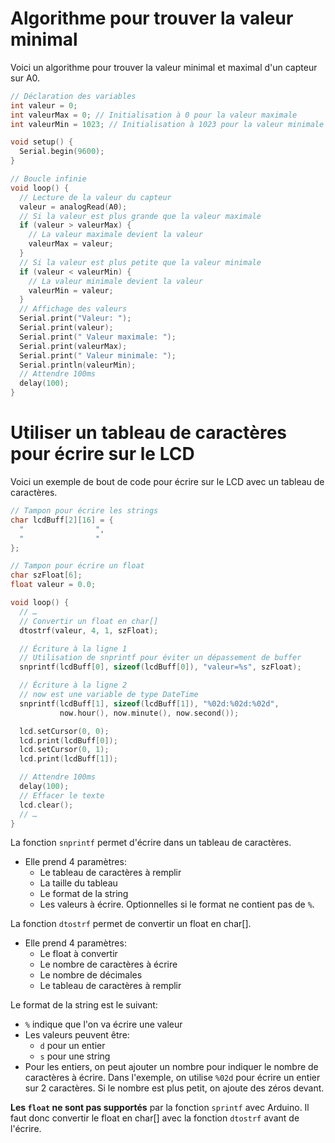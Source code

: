 # Algorithme pour trouver la valeur minimal

Voici un algorithme pour trouver la valeur minimal et maximal d'un capteur sur A0.
    
```cpp
// Déclaration des variables
int valeur = 0;
int valeurMax = 0; // Initialisation à 0 pour la valeur maximale
int valeurMin = 1023; // Initialisation à 1023 pour la valeur minimale

void setup() {
  Serial.begin(9600);
}

// Boucle infinie
void loop() {
  // Lecture de la valeur du capteur
  valeur = analogRead(A0);
  // Si la valeur est plus grande que la valeur maximale
  if (valeur > valeurMax) {
    // La valeur maximale devient la valeur
    valeurMax = valeur;
  }
  // Si la valeur est plus petite que la valeur minimale
  if (valeur < valeurMin) {
    // La valeur minimale devient la valeur
    valeurMin = valeur;
  }
  // Affichage des valeurs
  Serial.print("Valeur: ");
  Serial.print(valeur);
  Serial.print(" Valeur maximale: ");
  Serial.print(valeurMax);
  Serial.print(" Valeur minimale: ");
  Serial.println(valeurMin);
  // Attendre 100ms
  delay(100);
}
```

# Utiliser un tableau de caractères pour écrire sur le LCD
Voici un exemple de bout de code pour écrire sur le LCD avec un tableau de caractères.

```cpp
// Tampon pour écrire les strings
char lcdBuff[2][16] = {
  "                ",
  "                "
};

// Tampon pour écrire un float
char szFloat[6];
float valeur = 0.0;

void loop() {
  // …  
  // Convertir un float en char[]
  dtostrf(valeur, 4, 1, szFloat);

  // Écriture à la ligne 1
  // Utilisation de snprintf pour éviter un dépassement de buffer
  snprintf(lcdBuff[0], sizeof(lcdBuff[0]), "valeur=%s", szFloat);

  // Écriture à la ligne 2
  // now est une variable de type DateTime
  snprintf(lcdBuff[1], sizeof(lcdBuff[1]), "%02d:%02d:%02d",
           now.hour(), now.minute(), now.second());

  lcd.setCursor(0, 0);
  lcd.print(lcdBuff[0]);
  lcd.setCursor(0, 1);
  lcd.print(lcdBuff[1]);

  // Attendre 100ms
  delay(100);
  // Effacer le texte
  lcd.clear();
  // …
}
```

La fonction `snprintf` permet d'écrire dans un tableau de caractères.
- Elle prend 4 paramètres:
  - Le tableau de caractères à remplir
  - La taille du tableau
  - Le format de la string
  - Les valeurs à écrire. Optionnelles si le format ne contient pas de `%`.

La fonction `dtostrf` permet de convertir un float en char[].
- Elle prend 4 paramètres:
  - Le float à convertir
  - Le nombre de caractères à écrire
  - Le nombre de décimales
  - Le tableau de caractères à remplir

Le format de la string est le suivant:
- `%` indique que l'on va écrire une valeur
- Les valeurs peuvent être:
  - `d` pour un entier
  - `s` pour une string
- Pour les entiers, on peut ajouter un nombre pour indiquer le nombre de caractères à écrire. Dans l'exemple, on utilise `%02d` pour écrire un entier sur 2 caractères. Si le nombre est plus petit, on ajoute des zéros devant.

**Les `float` ne sont pas supportés** par la fonction `sprintf` avec Arduino. Il faut donc convertir le float en char[] avec la fonction `dtostrf` avant de l'écrire.